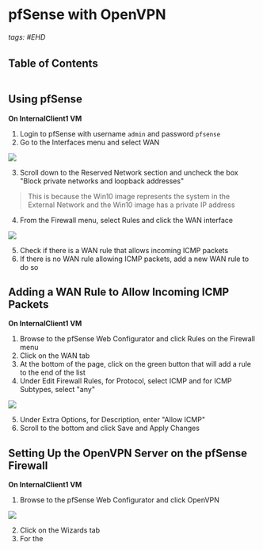 # pfSense with OpenVPN

###### tags: #EHD 

## Table of Contents
```toc
```

## Using pfSense
**On InternalClient1 VM**
1. Login to pfSense with username `admin` and password `pfsense`
2. Go to the Interfaces menu and select WAN

![](https://i.imgur.com/4cGNdot.png)

3. Scroll down to the Reserved Network section and uncheck the box "Block private networks and loopback addresses"

> This is because the Win10 image represents the system in the External Network and the Win10 image has a private IP address

4. From the Firewall menu, select Rules and click the WAN interface

![](https://i.imgur.com/GZQCaSH.png)

5. Check if there is a WAN rule that allows incoming ICMP packets
6. If there is no WAN rule allowing ICMP packets, add a new WAN rule to do so

## Adding a WAN Rule to Allow Incoming ICMP Packets
**On InternalClient1 VM**
1. Browse to the pfSense Web Configurator and click Rules on the Firewall menu
2. Click on the WAN tab
3. At the bottom of the page, click on the green button that will add a rule to the end of the list
4. Under Edit Firewall Rules, for Protocol, select ICMP and for ICMP Subtypes, select "any"

![](https://i.imgur.com/nukzy5H.png)

5. Under Extra Options, for Description, enter "Allow ICMP"
6. Scroll to the bottom and click Save and Apply Changes

## Setting Up the OpenVPN Server on the pfSense Firewall
**On InternalClient1 VM**
1. Browse to the pfSense Web Configurator and click OpenVPN

![](https://i.imgur.com/HpL9pvn.png)

2. Click on the Wizards tab
3. For the 